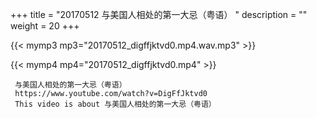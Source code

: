 +++
title = "20170512  与美国人相处的第一大忌（粤语） "
description = ""
weight = 20
+++

{{< mymp3 mp3="20170512_digffjktvd0.mp4.wav.mp3" >}}

{{< mymp4 mp4="20170512_digffjktvd0.mp4" >}}

     与美国人相处的第一大忌（粤语） 
     https://www.youtube.com/watch?v=DigFfJktvd0 
     This video is about 与美国人相处的第一大忌（粤语） 
